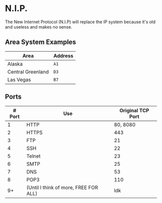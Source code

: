 # N.I.P.
The New Internet Protocol (N.I.P) will replace the IP system because it's old and useless and makes no sense.
## Area System Examples
| Area      | Address |
| --------- | ------- |
| Alaska | `A1`  |
| Central Greenland | `D3` |
| Las Vegas | `B7` |
## Ports
| # Port | Use | Original TCP Port |
| ------ | --- | ----------------- |
| 1 | HTTP | 80, 8080 |
| 2 | HTTPS | 443 |
| 3 | FTP | 21 |
| 4 | SSH | 22
| 5 | Telnet | 23 |
| 6 | SMTP | 25 |
| 7 | DNS | 53 |
| 8 | POP3 | 110 |
| 9+ | (Until I think of more, FREE FOR ALL) | Idk |
